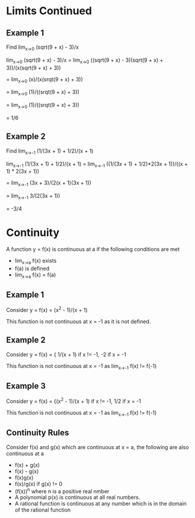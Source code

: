 # Limits Continued

## Example 1
Find lim<sub>x->0</sub> (sqrt(9 + x) - 3)/x


lim<sub>x->0</sub> (sqrt(9 + x) - 3)/x = lim<sub>x->0</sub> ((sqrt(9 + x) - 3)(sqrt(9 + x) + 3))/(x(sqrt(9 + x) + 3))

= lim<sub>x->0</sub> (x)/(x(srqt(9 + x) + 3))

= lim<sub>x->0</sub> (1)/((srqt(9 + x) + 3))

= lim<sub>x->0</sub> (1)/((srqt(9 + x) + 3))

= 1/6

## Example 2
Find lim<sub>x->-1</sub> (1/(3x + 1) + 1/2)/(x + 1)

lim<sub>x->-1</sub> (1/(3x + 1) + 1/2)/(x + 1) = lim<sub>x->-1</sub> ((1/(3x + 1) + 1/2)*2(3x + 1))/((x + 1) * 2(3x + 1))

= lim<sub>x->-1</sub> (3x + 3)/(2(x + 1)(3x + 1))

= lim<sub>x->-1</sub> 3/(2(3x + 1))

= -3/4

# Continuity
A function y = f(x) is continuous at a if the following conditions are met
+ lim<sub>x->a</sub> f(x) exists
+ f(a) is defined
+ lim<sub>x->a</sub> f(x) = f(a)

## Example 1
Consider y = f(x) = (x<sup>2</sup> - 1)/(x + 1)

This function is not continuous at x = -1 as it is not defined.

## Example 2
Consider y = f(x) = { 1/(x + 1) if x != -1, -2 if x = -1

This function is not continuous at x = -1 as lim<sub>x->-1</sub> f(x) != f(-1)

## Example 3
Consider y = f(x) = {(x<sup>2</sup> - 1)/(x + 1) if x != -1, 1/2 if x = -1

This function is not continuous at x = -1 as lim<sub>x->-1</sub> f(x) != f(-1)

## Continuity Rules
Consider f(x) and g(x) which are continuous at x = a, the following are also continuous at a
+ f(x) + g(x)
+ f(x) - g(x)
+ f(x)g(x)
+ f(x)/g(x) if g(x) != 0
+ (f(x))<sup>n</sup> where n is a positive real nmber
+ A polynomial p(x) is continuous at all real numbers.
+ A rational function is continuous at any number which is in the domain of the rational function
